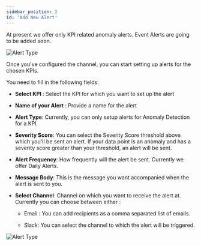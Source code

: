 ```yaml
---
sidebar_position: 2
id: 'Add New Alert'
---
```


At present we offer only KPI related anomaly alerts. Event Alerts are going to be added soon.

![Alert Type](/img/Alerts/alerttype.png)

Once you've configured the channel, you can start setting up alerts for the chosen KPIs.

You need to fill in the following fields:

-   **Select KPI** : Select the KPI for which you want to set up the alert

-   **Name of your Alert** : Provide a name for the alert

-   **Alert Type**: Currently, you can only setup alerts for Anomaly Detection for a KPI.

-   **Severity Score**: You can select the Severity Score threshold above which you'll be sent an alert. If your data point is an anomaly and has a severity score 
    greater than your threshold, an alert will be sent.

-   **Alert Frequency**: How frequently will the alert be sent. Currently we offer Daily Alerts.

-   **Message Body**: This is the message you want accompanied when the alert is sent to you.

-   **Select Channel**: Channel on which you want to receive the alert at. Currently you can choose between either :

    -   Email : You can add recipients as a comma separated list of emails.

    -   Slack: You can select the channel to which the alert will be triggered.

![Alert Type](/img/Alerts/alertsconfig.png)

